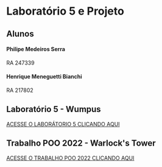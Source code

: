 # Laboratório 5 e Projeto

## Alunos
#### Philipe Medeiros Serra 
RA 247339
#### Henrique Meneguetti Bianchi 
RA 217802

## Laboratório 5 - Wumpus
[ACESSE O LABORÁTORIO 5 CLICANDO AQUI](https://github.com/philipeserra/MC322/tree/main/Lab05)


## Trabalho POO 2022 - Warlock's Tower
[ACESSE O TRABALHO POO 2022 CLICANDO AQUI]([https://github.com/philipeserra/MC322/tree/main/Lab05](https://github.com/philipeserra/MC322/tree/main/TrabalhoPOO/Warlocks%20Tower))
